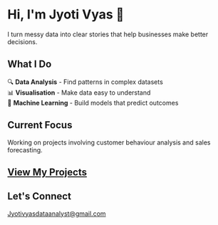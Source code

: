 # Hi, I'm Jyoti Vyas 👋

I turn messy data into clear stories that help businesses make better decisions.

## What I Do
🔍 **Data Analysis** - Find patterns in complex datasets  
📊 **Visualisation** - Make data easy to understand  
🤖 **Machine Learning** - Build models that predict outcomes

## Current Focus
Working on projects involving customer behaviour analysis and sales forecasting.

## [View My Projects](projects.md)

## Let's Connect
Jyotivyasdataanalyst@gmail.com  
